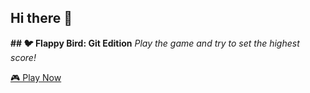 ## Hi there 👋
**## 🐦 Flappy Bird: Git Edition**
*Play the game and try to set the highest score!*

[🎮 Play Now](https://sazidch.github.io/git_bird/)


<!--
**SazidCH/SazidCH** is a ✨ _special_ ✨ repository because its `README.md` (this file) appears on your GitHub profile.

Here are some ideas to get you started:

- 🔭 I’m currently working on ...
- 🌱 I’m currently learning ...
- 👯 I’m looking to collaborate on ...
- 🤔 I’m looking for help with ...
- 💬 Ask me about ...
- 📫 How to reach me: ...
- 😄 Pronouns: ...
- ⚡ Fun fact: ...
-->

<!--![GitHub Snake](https://github.com/SazidCH/snk_temp/blob/output/github-contribution-grid-snake.svg)
[🎮 Or Play Snake Game](https://SazidCH.github.io/snk_temp/)>
